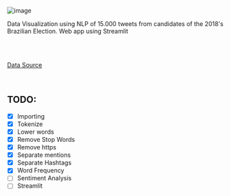 ![image](https://user-images.githubusercontent.com/53838883/109822532-ce2ac900-7c15-11eb-8ec6-9e02116a6127.png)


Data Visualization using NLP of 15.000 tweets from candidates of the 2018's Brazilian Election. Web app using Streamlit

<br><br>

[Data Source](https://github.com/RodrigoMenegat/o-que-15-mil-tweets-revelam-sobre-seu-candidato)

<br>

## TODO:

- [x] Importing
- [x] Tokenize
- [x] Lower words
- [x] Remove Stop Words
- [x] Remove https
- [x] Separate mentions
- [x] Separate Hashtags
- [x] Word Frequency
- [ ] Sentiment Analysis
- [ ] Streamlit
